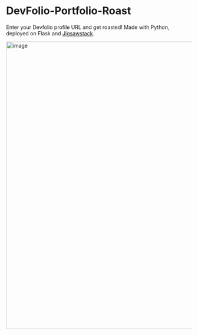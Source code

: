 # DevFolio-Portfolio-Roast

Enter your Devfolio profile URL and get roasted! 
Made with Python, deployed on Flask and [Jigsawstack](https://jigsawstack.com/).

<img width="781" alt="image" src="https://github.com/user-attachments/assets/6b4f1149-4d7f-413e-972f-daecc44ec1d7">
